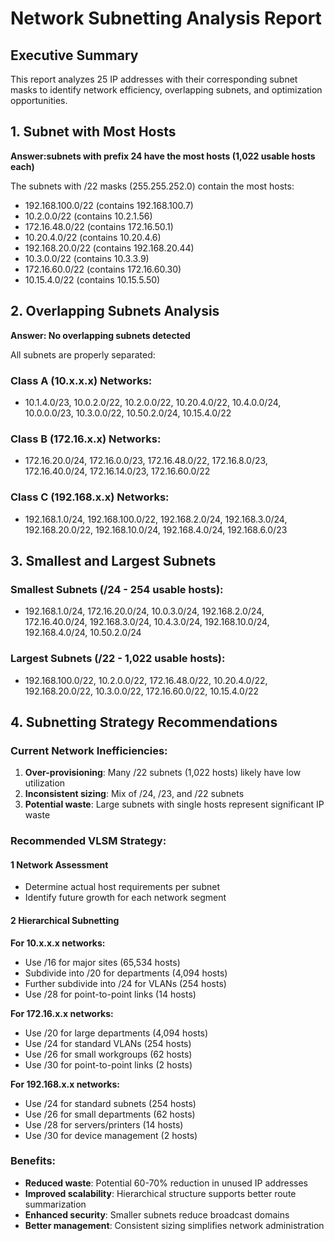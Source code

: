 # Network Subnetting Analysis Report

## Executive Summary

This report analyzes 25 IP addresses with their corresponding subnet masks to identify network efficiency, overlapping subnets, and optimization opportunities.

## 1. Subnet with Most Hosts

**Answer:subnets with prefix 24 have the most hosts (1,022 usable hosts each)**

The subnets with /22 masks (255.255.252.0) contain the most hosts:

- 192.168.100.0/22 (contains 192.168.100.7)
- 10.2.0.0/22 (contains 10.2.1.56)
- 172.16.48.0/22 (contains 172.16.50.1)
- 10.20.4.0/22 (contains 10.20.4.6)
- 192.168.20.0/22 (contains 192.168.20.44)
- 10.3.0.0/22 (contains 10.3.3.9)
- 172.16.60.0/22 (contains 172.16.60.30)
- 10.15.4.0/22 (contains 10.15.5.50)

## 2. Overlapping Subnets Analysis

**Answer: No overlapping subnets detected**

All subnets are properly separated:

### Class A (10.x.x.x) Networks:

- 10.1.4.0/23, 10.0.2.0/22, 10.2.0.0/22, 10.20.4.0/22, 10.4.0.0/24, 10.0.0.0/23, 10.3.0.0/22, 10.50.2.0/24, 10.15.4.0/22

### Class B (172.16.x.x) Networks:

- 172.16.20.0/24, 172.16.0.0/23, 172.16.48.0/22, 172.16.8.0/23, 172.16.40.0/24, 172.16.14.0/23, 172.16.60.0/22

### Class C (192.168.x.x) Networks:

- 192.168.1.0/24, 192.168.100.0/22, 192.168.2.0/24, 192.168.3.0/24, 192.168.20.0/22, 192.168.10.0/24, 192.168.4.0/24, 192.168.6.0/23

## 3. Smallest and Largest Subnets

### Smallest Subnets (/24 - 254 usable hosts):

- 192.168.1.0/24, 172.16.20.0/24, 10.0.3.0/24, 192.168.2.0/24, 172.16.40.0/24, 192.168.3.0/24, 10.4.3.0/24, 192.168.10.0/24, 192.168.4.0/24, 10.50.2.0/24

### Largest Subnets (/22 - 1,022 usable hosts):

- 192.168.100.0/22, 10.2.0.0/22, 172.16.48.0/22, 10.20.4.0/22, 192.168.20.0/22, 10.3.0.0/22, 172.16.60.0/22, 10.15.4.0/22

## 4. Subnetting Strategy Recommendations

### Current Network Inefficiencies:

1. **Over-provisioning**: Many /22 subnets (1,022 hosts) likely have low utilization
2. **Inconsistent sizing**: Mix of /24, /23, and /22 subnets
3. **Potential waste**: Large subnets with single hosts represent significant IP waste

### Recommended VLSM Strategy:

#### 1 Network Assessment

- Determine actual host requirements per subnet
- Identify future growth for each network segment

#### 2 Hierarchical Subnetting

**For 10.x.x.x networks:**

- Use /16 for major sites (65,534 hosts)
- Subdivide into /20 for departments (4,094 hosts)
- Further subdivide into /24 for VLANs (254 hosts)
- Use /28 for point-to-point links (14 hosts)

**For 172.16.x.x networks:**

- Use /20 for large departments (4,094 hosts)
- Use /24 for standard VLANs (254 hosts)
- Use /26 for small workgroups (62 hosts)
- Use /30 for point-to-point links (2 hosts)

**For 192.168.x.x networks:**

- Use /24 for standard subnets (254 hosts)
- Use /26 for small departments (62 hosts)
- Use /28 for servers/printers (14 hosts)
- Use /30 for device management (2 hosts)

### Benefits:

- **Reduced waste**: Potential 60-70% reduction in unused IP addresses
- **Improved scalability**: Hierarchical structure supports better route summarization
- **Enhanced security**: Smaller subnets reduce broadcast domains
- **Better management**: Consistent sizing simplifies network administration